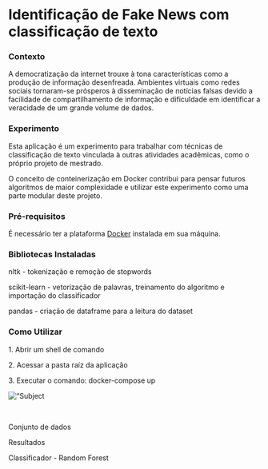 <h1>Identificação de Fake News com classificação de texto</h1>
<h3>Contexto</h3>
<p>A democratização da internet trouxe à tona características como a produção de informação desenfreada. Ambientes virtuais como redes sociais tornaram-se prósperos à disseminação de notícias falsas devido a facilidade de compartilhamento de informação e dificuldade em identificar a veracidade de um grande volume de dados.</p>
<h3>Experimento</h3>
<p>Esta aplicação é um experimento para trabalhar com técnicas de classificação de texto vinculada à outras atividades acadêmicas, como o próprio projeto de mestrado.</p>
<p>O conceito de conteinerização em Docker contribui para pensar futuros algoritmos de maior complexidade e utilizar este experimento como uma parte modular deste projeto.</p>
<h3>Pré-requisitos</h3>
<p>É necessário ter a plataforma <a href="https://www.docker.com/products/docker-desktop" target="_blank" rel="noopener noreferrer">Docker</a> instalada em sua máquina.</p>
<h3>Bibliotecas Instaladas</h3>
<p>nltk - tokenização e remoção de stopwords</p>
<p>scikit-learn - vetorização de palavras, treinamento do algoritmo e importação do classificador</p>
<p>pandas - criação de dataframe para a leitura do dataset </p>
<h3>Como Utilizar</h3>
<p>1. Abrir um shell de comando</p>
<p>2. Acessar a pasta raíz da aplicação</p>
<p>3. Executar o comando: docker-compose up</p>
<img
src=“https://raw.githubusercontent.com/Jthnn/projeto-docker/master/imagens/2.classificador.jpg”
raw=true
alt=“Subject Pronouns”
style=“margin-right: 10px;”
/>
<p> </p>
<p>Conjunto de dados</p>
<p>Resultados</p>
<p>Classificador - Random Forest</p>
<p> </p>
<p><br /><br /><br /></p>
<p> </p>
